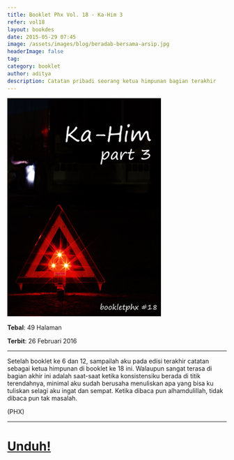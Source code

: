 ```yaml
---
title: Booklet Phx Vol. 18 - Ka-Him 3
refer: vol18
layout: bookdes
date: 2015-05-29 07:45
image: /assets/images/blog/beradab-bersama-arsip.jpg
headerImage: false
tag:
category: booklet
author: aditya
description: Catatan pribadi seorang ketua himpunan bagian terakhir
---
```


<img class="image" src="/assets/images/cover/booklet18.jpg" alt="__" height="500px">

__Tebal__: 49 Halaman

__Terbit__: 26 Februari 2016

***

Setelah booklet ke 6 dan 12, sampailah aku pada edisi terakhir catatan sebagai ketua himpunan di booklet ke 18 ini. Walaupun sangat terasa di bagian akhir ini adalah saat-saat ketika konsistensiku berada di titik terendahnya, minimal aku sudah berusaha menuliskan apa yang bisa ku tuliskan selagi aku ingat dan sempat. Ketika dibaca pun alhamdulillah, tidak dibaca pun tak masalah.

(PHX)

***

# [Unduh!][akses]

[akses]: https://issuu.com/Aditya-FiniarelPhoenix/docs/_18_ka-him